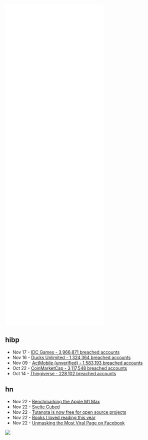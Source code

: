 ![Metrics](https://raw.githubusercontent.com/phixion/phixion/master/metrics.svg)

## hibp

<!--
for https://github.com/phixion/phixion/blob/main/.github/workflows/feeds.yml
-->
<!--START_SECTION:haveibeenpwnd-->
- Nov 17 - [IDC Games - 3,966,871 breached accounts](https://haveibeenpwned.com/PwnedWebsites#IDCGames)
- Nov 16 - [Ducks Unlimited - 1,324,364 breached accounts](https://haveibeenpwned.com/PwnedWebsites#DucksUnlimited)
- Nov 09 - [ActMobile (unverified) - 1,583,193 breached accounts](https://haveibeenpwned.com/PwnedWebsites#ActMobile)
- Oct 22 - [CoinMarketCap - 3,117,548 breached accounts](https://haveibeenpwned.com/PwnedWebsites#CoinMarketCap)
- Oct 14 - [Thingiverse - 228,102 breached accounts](https://haveibeenpwned.com/PwnedWebsites#Thingiverse)
<!--END_SECTION:haveibeenpwnd-->

## hn

<!--
for https://github.com/phixion/phixion/blob/main/.github/workflows/feeds.yml
-->
<!--START_SECTION:hn-->
- Nov 22 - [Benchmarking the Apple M1 Max](https://tlkh.dev/benchmarking-the-apple-m1-max)
- Nov 22 - [Svelte Cubed](https://svelte-cubed.vercel.app/)
- Nov 22 - [Tutanota is now free for open source projects](https://tutanota.com/blog/posts/tutanota-for-open-source-teams/)
- Nov 22 - [Books I loved reading this year](https://www.gatesnotes.com/About-Bill-Gates/Holiday-Books-2021)
- Nov 22 - [Unmasking the Most Viral Page on Facebook](https://www.garbageday.email/p/when-the-traffic-firehose-is-pointed)
<!--END_SECTION:hn-->

<!--
for https://yhype.me
-->
![](https://hit.yhype.me/github/profile?user_id=13013670)
